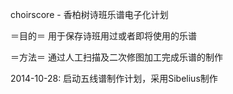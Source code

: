 choirscore - 香柏树诗班乐谱电子化计划

＝目的＝
用于保存诗班用过或者即将使用的乐谱

＝方法＝
通过人工扫描及二次修图加工完成乐谱的制作

2014-10-28:
启动五线谱制作计划，采用Sibelius制作
